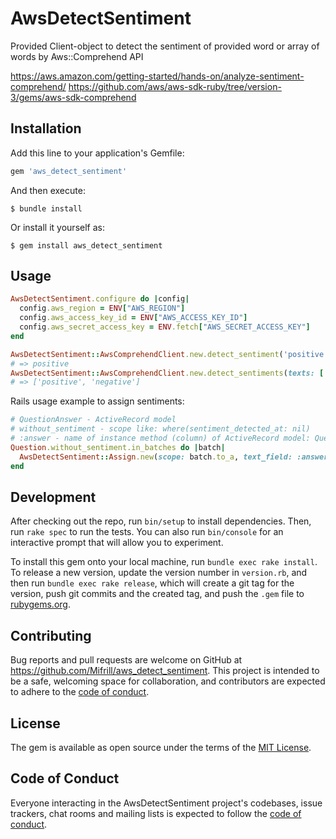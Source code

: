 # AwsDetectSentiment

Provided Client-object to detect the sentiment of provided word or array of words by Aws::Comprehend API

https://aws.amazon.com/getting-started/hands-on/analyze-sentiment-comprehend/
https://github.com/aws/aws-sdk-ruby/tree/version-3/gems/aws-sdk-comprehend

## Installation

Add this line to your application's Gemfile:

```ruby
gem 'aws_detect_sentiment'
```

And then execute:

    $ bundle install

Or install it yourself as:

    $ gem install aws_detect_sentiment

## Usage

```ruby
AwsDetectSentiment.configure do |config|
  config.aws_region = ENV["AWS_REGION"]
  config.aws_access_key_id = ENV["AWS_ACCESS_KEY_ID"]
  config.aws_secret_access_key = ENV.fetch["AWS_SECRET_ACCESS_KEY"]
end
```

```ruby
AwsDetectSentiment::AwsComprehendClient.new.detect_sentiment('positive test')
# => positive
AwsDetectSentiment::AwsComprehendClient.new.detect_sentiments(texts: ['positive test', 'negative text'], batch_limit: 5)
# => ['positive', 'negative']
```

Rails usage example to assign sentiments:
```ruby
# QuestionAnswer - ActiveRecord model
# without_sentiment - scope like: where(sentiment_detected_at: nil)
# :answer - name of instance method (column) of ActiveRecord model: Question.first.answer
Question.without_sentiment.in_batches do |batch|
  AwsDetectSentiment::Assign.new(scope: batch.to_a, text_field: :answer).perform
end
```

## Development

After checking out the repo, run `bin/setup` to install dependencies. Then, run `rake spec` to run the tests. You can also run `bin/console` for an interactive prompt that will allow you to experiment.

To install this gem onto your local machine, run `bundle exec rake install`. To release a new version, update the version number in `version.rb`, and then run `bundle exec rake release`, which will create a git tag for the version, push git commits and the created tag, and push the `.gem` file to [rubygems.org](https://rubygems.org).

## Contributing

Bug reports and pull requests are welcome on GitHub at https://github.com/Mifrill/aws_detect_sentiment. This project is intended to be a safe, welcoming space for collaboration, and contributors are expected to adhere to the [code of conduct](https://github.com/Mifrill/aws_detect_sentiment/blob/master/CODE_OF_CONDUCT.md).

## License

The gem is available as open source under the terms of the [MIT License](https://opensource.org/licenses/MIT).

## Code of Conduct

Everyone interacting in the AwsDetectSentiment project's codebases, issue trackers, chat rooms and mailing lists is expected to follow the [code of conduct](https://github.com/Mifrill/aws_detect_sentiment/blob/master/CODE_OF_CONDUCT.md).

